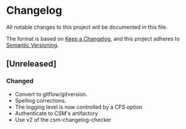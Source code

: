 # Changelog

All notable changes to this project will be documented in this file.

The format is based on [Keep a Changelog](https://keepachangelog.com/en/1.0.0/),
and this project adheres to [Semantic Versioning](https://semver.org/spec/v2.0.0.html).

## [Unreleased]
### Changed
- Convert to gitflow/gitversion.
- Spelling corrections.
- The logging level is now controlled by a CFS option
- Authenticate to CSM's artifactory
- Use v2 of the csm-changelog-checker


